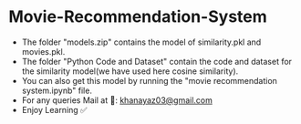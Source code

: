# Movie-Recommendation-System
- The folder "models.zip" contains the model of similarity.pkl and movies.pkl.
- The folder "Python Code and Dataset" contain the code and dataset for the similarity model(we have used here cosine similarity).
- You can also get this model by running the "movie recommendation system.ipynb" file.
- For any queries Mail at 📧: khanayaz03@gmail.com
- Enjoy Learning ✅
